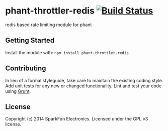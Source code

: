 # phant-throttler-redis [![Build Status](https://secure.travis-ci.org/sparkfun/phant-throttler-redis.png?branch=master)](http://travis-ci.org/sparkfun/phant-throttler-redis)

redis based rate limiting module for phant

## Getting Started
Install the module with: `npm install phant-throttler-redis`

## Contributing
In lieu of a formal styleguide, take care to maintain the existing coding style. Add unit tests for any new or changed functionality. Lint and test your code using [Grunt](http://gruntjs.com/).

## License
Copyright (c) 2014 SparkFun Electronics. Licensed under the GPL v3 license.
